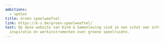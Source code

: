 ```yaml
---
ambitions:
  - spelen
title: Groen speelweefsel
link: https://k-s.be/groen-speelweefsel/
text: Op deze website van Kind & Samenleving vind je een schat aan informatie,
  inspiratie en werkinstrumenten over groene speelruimte.
---
```

